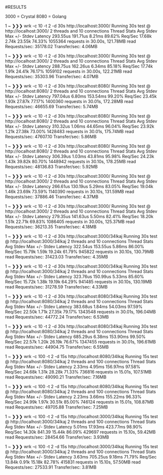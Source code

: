 #RESULTS

3000 = Crystal
8080 = Golang

1 ~ ❯❯❯ wrk -c 10 -t 2 -d 30s http://localhost:3000/
Running 30s test @ http://localhost:3000/
  2 threads and 10 connections
  Thread Stats   Avg      Stdev     Max   +/- Stdev
    Latency   293.55us  191.71us   8.21ms   89.62%
    Req/Sec    17.68k     2.74k   23.55k    74.33%
  1055364 requests in 30.00s, 121.78MB read
Requests/sec:  35178.02
Transfer/sec:      4.06MB

1 ~ ❯❯❯ wrk -c 10 -t 2 -d 30s http://localhost:3000/
Running 30s test @ http://localhost:3000/
  2 threads and 10 connections
  Thread Stats   Avg      Stdev     Max   +/- Stdev
    Latency   288.75us  162.26us   6.34ms   85.18%
    Req/Sec    17.74k     1.91k   24.41k    76.17%
  1059102 requests in 30.00s, 122.21MB read
Requests/sec:  35303.96
Transfer/sec:      4.07MB

1 ~ ❯❯❯ wrk -c 10 -t 2 -d 30s http://localhost:8080/
Running 30s test @ http://localhost:8080/
  2 threads and 10 connections
  Thread Stats   Avg      Stdev     Max   +/- Stdev
    Latency   797.04us    6.80ms 153.54ms   99.20%
    Req/Sec    23.45k     1.93k   27.87k    77.17%
  1400360 requests in 30.01s, 172.28MB read
Requests/sec:  46655.69
Transfer/sec:      5.74MB

1 ~ ❯❯❯ wrk -c 10 -t 2 -d 30s http://localhost:8080/
Running 30s test @ http://localhost:8080/
  2 threads and 10 connections
  Thread Stats   Avg      Stdev     Max   +/- Stdev
    Latency   310.32us    1.06ms  44.65ms   96.04%
    Req/Sec    23.92k     1.21k   27.38k    73.00%
  1428483 requests in 30.01s, 175.74MB read
Requests/sec:  47607.10
Transfer/sec:      5.86MB

1 ~ ❯❯❯ wrk -c 10 -t 2 -d 30s http://localhost:8080/
Running 30s test @ http://localhost:8080/
  2 threads and 10 connections
  Thread Stats   Avg      Stdev     Max   +/- Stdev
    Latency   306.39us    1.03ms  43.81ms   95.98%
    Req/Sec    24.23k     1.43k   39.82k    80.70%
  1448942 requests in 30.10s, 178.25MB read
Requests/sec:  48136.83
Transfer/sec:      5.92MB

1 ~ ❯❯❯ wrk -c 10 -t 2 -d 30s http://localhost:3000/
Running 30s test @ http://localhost:3000/
  2 threads and 10 connections
  Thread Stats   Avg      Stdev     Max   +/- Stdev
    Latency   266.61us  130.19us   5.29ms   83.05%
    Req/Sec    19.04k     1.46k   23.69k    73.59%
  1140390 requests in 30.10s, 131.59MB read
Requests/sec:  37886.46
Transfer/sec:      4.37MB

1 ~ ❯❯❯ wrk -c 10 -t 2 -d 30s http://localhost:3000/
Running 30s test @ http://localhost:3000/
  2 threads and 10 connections
  Thread Stats   Avg      Stdev     Max   +/- Stdev
    Latency   279.35us  141.63us   5.50ms   82.41%
    Req/Sec    18.20k     1.51k   22.71k    69.83%
  1086405 requests in 30.00s, 125.37MB read
Requests/sec:  36213.35
Transfer/sec:      4.18MB

1 ~ ❯❯❯ wrk -c 10 -t 2 -d 30s http://localhost:3000/34lkaj
Running 30s test @ http://localhost:3000/34lkaj
  2 threads and 10 connections
  Thread Stats   Avg      Stdev     Max   +/- Stdev
    Latency   322.54us  153.55us   5.86ms   86.00%
    Req/Sec    15.79k     1.59k   19.24k    61.79%
  945822 requests in 30.10s, 130.79MB read
Requests/sec:  31423.03
Transfer/sec:      4.35MB

1 ~ ❯❯❯ wrk -c 10 -t 2 -d 30s http://localhost:3000/34lkaj
Running 30s test @ http://localhost:3000/34lkaj
  2 threads and 10 connections
  Thread Stats   Avg      Stdev     Max   +/- Stdev
    Latency   323.76us  150.99us   5.33ms   85.60%
    Req/Sec    15.72k     1.38k   19.19k    64.29%
  941485 requests in 30.10s, 130.19MB read
Requests/sec:  31278.59
Transfer/sec:      4.33MB

1 ~ ❯❯❯ wrk -c 10 -t 2 -d 30s http://localhost:8080/34lkaj
Running 30s test @ http://localhost:8080/34lkaj
  2 threads and 10 connections
  Thread Stats   Avg      Stdev     Max   +/- Stdev
    Latency   383.68us    1.84ms  54.03ms   97.59%
    Req/Sec    22.50k     1.71k   27.35k    79.17%
  1343548 requests in 30.01s, 196.04MB read
Requests/sec:  44772.24
Transfer/sec:      6.53MB

1 ~ ❯❯❯ wrk -c 10 -t 2 -d 30s http://localhost:8080/34lkaj
Running 30s test @ http://localhost:8080/34lkaj
  2 threads and 10 connections
  Thread Stats   Avg      Stdev     Max   +/- Stdev
    Latency   685.29us    6.38ms 153.90ms   99.50%
    Req/Sec    22.57k     1.20k   26.19k    76.67%
  1347455 requests in 30.01s, 196.61MB read
Requests/sec:  44904.75
Transfer/sec:      6.55MB

1 ~ ❯❯❯ wrk -c 100 -t 2 -d 15s http://localhost:8080/34lkaj
Running 15s test @ http://localhost:8080/34lkaj
  2 threads and 100 connections
  Thread Stats   Avg      Stdev     Max   +/- Stdev
    Latency     2.33ms    4.95ms 156.97ms   97.58%
    Req/Sec    24.68k     1.31k   28.28k    71.33%
  736816 requests in 15.01s, 107.51MB read
Requests/sec:  49090.21
Transfer/sec:      7.16MB

1 ~ ❯❯❯ wrk -c 100 -t 2 -d 15s http://localhost:8080/34lkaj
Running 15s test @ http://localhost:8080/34lkaj
  2 threads and 100 connections
  Thread Stats   Avg      Stdev     Max   +/- Stdev
    Latency     2.23ms    3.66ms 155.22ms   96.33%
    Req/Sec    24.99k     1.97k   30.51k    85.00%
  746124 requests in 15.01s, 108.87MB read
Requests/sec:  49705.88
Transfer/sec:      7.25MB

1 ~ ❯❯❯ wrk -c 100 -t 2 -d 15s http://localhost:3000/34lkaj
Running 15s test @ http://localhost:3000/34lkaj
  2 threads and 100 connections
  Thread Stats   Avg      Stdev     Max   +/- Stdev
    Latency     5.01ms   17.93ms 423.77ms   98.90%
    Req/Sec    14.30k   841.39    15.44k    86.09%
  429697 requests in 15.10s, 59.42MB read
Requests/sec:  28454.66
Transfer/sec:      3.93MB

1 ~ ❯❯❯ wrk -c 100 -t 2 -d 15s http://localhost:3000/34lkaj
Running 15s test @ http://localhost:3000/34lkaj
  2 threads and 100 connections
  Thread Stats   Avg      Stdev     Max   +/- Stdev
    Latency     3.63ms  705.25us   9.18ms   71.79%
    Req/Sec    13.84k     0.91k   15.18k    82.78%
  415831 requests in 15.10s, 57.50MB read
Requests/sec:  27533.91
Transfer/sec:      3.81MB
